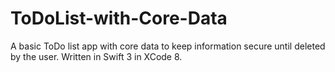 # ToDoList-with-Core-Data
A basic ToDo list app with core data to keep information secure until deleted by the user. Written in Swift 3 in XCode 8. 
